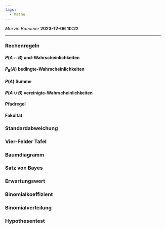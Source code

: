 ```yaml
---
tags:
  - Mathe
---
```

*Marvin Baeumer* **2023-12-06 10:22**

---
### Rechenregeln
#### $P(A \cap B)$ und-Wahrscheinlichkeiten
#### $P_B(A)$ bedingte-Wahrscheinlichkeiten
#### $P(A)$ Summe
#### $P(A \cup B)$ vereinigte-Wahrscheinlichkeiten
#### Pfadregel
#### Fakultät
### Standardabweichung

### Vier-Felder Tafel
### Baumdiagramm
### Satz von Bayes
### Erwartungswert
### Binomialkoeffizient
### Binomialverteilung
### Hypothesentest